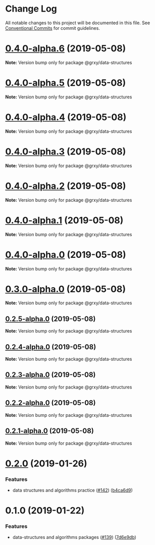 # Change Log

All notable changes to this project will be documented in this file.
See [Conventional Commits](https://conventionalcommits.org) for commit guidelines.

# [0.4.0-alpha.6](https://github.com/grxy/grxy/compare/@grxy/data-structures@0.4.0-alpha.5...@grxy/data-structures@0.4.0-alpha.6) (2019-05-08)

**Note:** Version bump only for package @grxy/data-structures

# [0.4.0-alpha.5](https://github.com/grxy/grxy/compare/@grxy/data-structures@0.4.0-alpha.3...@grxy/data-structures@0.4.0-alpha.5) (2019-05-08)

**Note:** Version bump only for package @grxy/data-structures

# [0.4.0-alpha.4](https://github.com/grxy/grxy/compare/@grxy/data-structures@0.4.0-alpha.3...@grxy/data-structures@0.4.0-alpha.4) (2019-05-08)

**Note:** Version bump only for package @grxy/data-structures

# [0.4.0-alpha.3](https://github.com/grxy/grxy/compare/@grxy/data-structures@0.4.0-alpha.2...@grxy/data-structures@0.4.0-alpha.3) (2019-05-08)

**Note:** Version bump only for package @grxy/data-structures

# [0.4.0-alpha.2](https://github.com/grxy/grxy/compare/@grxy/data-structures@0.4.0-alpha.1...@grxy/data-structures@0.4.0-alpha.2) (2019-05-08)

**Note:** Version bump only for package @grxy/data-structures

# [0.4.0-alpha.1](https://github.com/grxy/grxy/compare/@grxy/data-structures@0.4.0-alpha.0...@grxy/data-structures@0.4.0-alpha.1) (2019-05-08)

**Note:** Version bump only for package @grxy/data-structures

# [0.4.0-alpha.0](https://github.com/grxy/grxy/compare/@grxy/data-structures@0.3.0-alpha.0...@grxy/data-structures@0.4.0-alpha.0) (2019-05-08)

**Note:** Version bump only for package @grxy/data-structures

# [0.3.0-alpha.0](https://github.com/grxy/grxy/compare/@grxy/data-structures@0.2.5-alpha.0...@grxy/data-structures@0.3.0-alpha.0) (2019-05-08)

**Note:** Version bump only for package @grxy/data-structures

## [0.2.5-alpha.0](https://github.com/grxy/grxy/compare/@grxy/data-structures@0.2.4-alpha.0...@grxy/data-structures@0.2.5-alpha.0) (2019-05-08)

**Note:** Version bump only for package @grxy/data-structures

## [0.2.4-alpha.0](https://github.com/grxy/grxy/compare/@grxy/data-structures@0.2.3-alpha.0...@grxy/data-structures@0.2.4-alpha.0) (2019-05-08)

**Note:** Version bump only for package @grxy/data-structures

## [0.2.3-alpha.0](https://github.com/grxy/grxy/compare/@grxy/data-structures@0.2.2-alpha.0...@grxy/data-structures@0.2.3-alpha.0) (2019-05-08)

**Note:** Version bump only for package @grxy/data-structures

## [0.2.2-alpha.0](https://github.com/grxy/grxy/compare/@grxy/data-structures@0.2.1-alpha.0...@grxy/data-structures@0.2.2-alpha.0) (2019-05-08)

**Note:** Version bump only for package @grxy/data-structures

## [0.2.1-alpha.0](https://github.com/grxy/grxy/compare/@grxy/data-structures@0.2.0...@grxy/data-structures@0.2.1-alpha.0) (2019-05-08)

**Note:** Version bump only for package @grxy/data-structures

# [0.2.0](https://github.com/grxy/grxy/compare/@grxy/data-structures@0.1.0...@grxy/data-structures@0.2.0) (2019-01-26)

### Features

-   data structures and algorithms practice ([#142](https://github.com/grxy/grxy/issues/142)) ([b4ca6d9](https://github.com/grxy/grxy/commit/b4ca6d9))

# 0.1.0 (2019-01-22)

### Features

-   data-structures and algorithms packages ([#139](https://github.com/grxy/grxy/issues/139)) ([7d6e9db](https://github.com/grxy/grxy/commit/7d6e9db))
